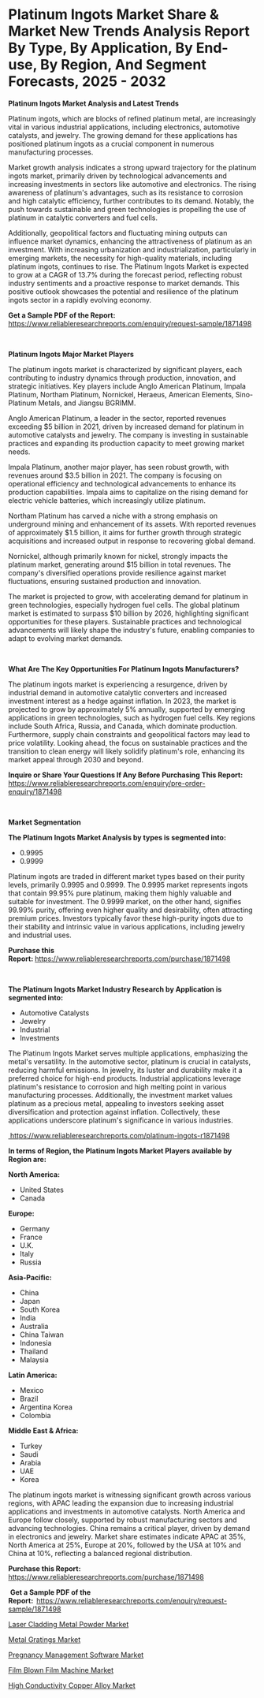 <p><h1>Platinum Ingots Market Share & Market New Trends Analysis Report By Type, By Application, By End-use, By Region, And Segment Forecasts, 2025 - 2032</h1></p><p><strong>Platinum Ingots Market Analysis and Latest Trends</strong></p>
<p><p>Platinum ingots, which are blocks of refined platinum metal, are increasingly vital in various industrial applications, including electronics, automotive catalysts, and jewelry. The growing demand for these applications has positioned platinum ingots as a crucial component in numerous manufacturing processes.</p><p>Market growth analysis indicates a strong upward trajectory for the platinum ingots market, primarily driven by technological advancements and increasing investments in sectors like automotive and electronics. The rising awareness of platinum's advantages, such as its resistance to corrosion and high catalytic efficiency, further contributes to its demand. Notably, the push towards sustainable and green technologies is propelling the use of platinum in catalytic converters and fuel cells.</p><p>Additionally, geopolitical factors and fluctuating mining outputs can influence market dynamics, enhancing the attractiveness of platinum as an investment. With increasing urbanization and industrialization, particularly in emerging markets, the necessity for high-quality materials, including platinum ingots, continues to rise. The Platinum Ingots Market is expected to grow at a CAGR of 13.7% during the forecast period, reflecting robust industry sentiments and a proactive response to market demands. This positive outlook showcases the potential and resilience of the platinum ingots sector in a rapidly evolving economy.</p></p>
<p><strong>Get a Sample PDF of the Report:&nbsp;</strong> <a href="https://www.reliableresearchreports.com/enquiry/request-sample/1871498?utm_campaign=16&utm_medium=2&utm_source=Github&utm_content=ia&utm_term=31012025&utm_id=platinum-ingots">https://www.reliableresearchreports.com/enquiry/request-sample/1871498</a></p>
<p>&nbsp;</p>
<p><strong>Platinum Ingots Major Market Players</strong></p>
<p><p>The platinum ingots market is characterized by significant players, each contributing to industry dynamics through production, innovation, and strategic initiatives. Key players include Anglo American Platinum, Impala Platinum, Northam Platinum, Nornickel, Heraeus, American Elements, Sino-Platinum Metals, and Jiangsu BGRIMM.</p><p>Anglo American Platinum, a leader in the sector, reported revenues exceeding $5 billion in 2021, driven by increased demand for platinum in automotive catalysts and jewelry. The company is investing in sustainable practices and expanding its production capacity to meet growing market needs.</p><p>Impala Platinum, another major player, has seen robust growth, with revenues around $3.5 billion in 2021. The company is focusing on operational efficiency and technological advancements to enhance its production capabilities. Impala aims to capitalize on the rising demand for electric vehicle batteries, which increasingly utilize platinum.</p><p>Northam Platinum has carved a niche with a strong emphasis on underground mining and enhancement of its assets. With reported revenues of approximately $1.5 billion, it aims for further growth through strategic acquisitions and increased output in response to recovering global demand.</p><p>Nornickel, although primarily known for nickel, strongly impacts the platinum market, generating around $15 billion in total revenues. The company's diversified operations provide resilience against market fluctuations, ensuring sustained production and innovation.</p><p>The market is projected to grow, with accelerating demand for platinum in green technologies, especially hydrogen fuel cells. The global platinum market is estimated to surpass $10 billion by 2026, highlighting significant opportunities for these players. Sustainable practices and technological advancements will likely shape the industry's future, enabling companies to adapt to evolving market demands.</p></p>
<p>&nbsp;</p>
<p><strong>What Are The Key Opportunities For Platinum Ingots Manufacturers?</strong></p>
<p><p>The platinum ingots market is experiencing a resurgence, driven by industrial demand in automotive catalytic converters and increased investment interest as a hedge against inflation. In 2023, the market is projected to grow by approximately 5% annually, supported by emerging applications in green technologies, such as hydrogen fuel cells. Key regions include South Africa, Russia, and Canada, which dominate production. Furthermore, supply chain constraints and geopolitical factors may lead to price volatility. Looking ahead, the focus on sustainable practices and the transition to clean energy will likely solidify platinum's role, enhancing its market appeal through 2030 and beyond.</p></p>
<p><strong>Inquire or Share Your Questions If Any Before Purchasing This Report:</strong> <a href="https://www.reliableresearchreports.com/enquiry/pre-order-enquiry/1871498?utm_campaign=16&utm_medium=2&utm_source=Github&utm_content=ia&utm_term=31012025&utm_id=platinum-ingots">https://www.reliableresearchreports.com/enquiry/pre-order-enquiry/1871498</a></p>
<p>&nbsp;</p>
<p><strong>Market Segmentation</strong></p>
<p><strong>The Platinum Ingots Market Analysis by types is segmented into:</strong></p>
<p><ul><li>0.9995</li><li>0.9999</li></ul></p>
<p><p>Platinum ingots are traded in different market types based on their purity levels, primarily 0.9995 and 0.9999. The 0.9995 market represents ingots that contain 99.95% pure platinum, making them highly valuable and suitable for investment. The 0.9999 market, on the other hand, signifies 99.99% purity, offering even higher quality and desirability, often attracting premium prices. Investors typically favor these high-purity ingots due to their stability and intrinsic value in various applications, including jewelry and industrial uses.</p></p>
<p><strong>Purchase this Report:&nbsp;</strong><a href="https://www.reliableresearchreports.com/purchase/1871498?utm_campaign=16&utm_medium=2&utm_source=Github&utm_content=ia&utm_term=31012025&utm_id=platinum-ingots">https://www.reliableresearchreports.com/purchase/1871498</a></p>
<p>&nbsp;</p>
<p><strong>The Platinum Ingots Market Industry Research by Application is segmented into:</strong></p>
<p><ul><li>Automotive Catalysts</li><li>Jewelry</li><li>Industrial</li><li>Investments</li></ul></p>
<p><p>The Platinum Ingots Market serves multiple applications, emphasizing the metal's versatility. In the automotive sector, platinum is crucial in catalysts, reducing harmful emissions. In jewelry, its luster and durability make it a preferred choice for high-end products. Industrial applications leverage platinum's resistance to corrosion and high melting point in various manufacturing processes. Additionally, the investment market values platinum as a precious metal, appealing to investors seeking asset diversification and protection against inflation. Collectively, these applications underscore platinum's significance in various industries.</p></p>
<p><a href="https://www.reliableresearchreports.com/platinum-ingots-r1871498?utm_campaign=16&utm_medium=2&utm_source=Github&utm_content=ia&utm_term=31012025&utm_id=platinum-ingots">&nbsp;https://www.reliableresearchreports.com/platinum-ingots-r1871498</a></p>
<p><strong>In terms of Region, the Platinum Ingots Market Players available by Region are:</strong></p>
<p>
    <p> <strong> North America: </strong>
        <ul>
            <li>United States</li>
            <li>Canada</li>
        </ul>
        </p> 
    <p> <strong> Europe: </strong>
        <ul>
            <li>Germany</li>
            <li>France</li>
            <li>U.K.</li>
            <li>Italy</li>
            <li>Russia</li>
        </ul>
        </p> 
    <p> <strong> Asia-Pacific: </strong>
        <ul>
            <li>China</li>
            <li>Japan</li>
            <li>South Korea</li>
            <li>India</li>
            <li>Australia</li>
            <li>China Taiwan</li>
            <li>Indonesia</li>
            <li>Thailand</li>
            <li>Malaysia</li>
        </ul>
        </p> 
    <p> <strong> Latin America: </strong>
        <ul>
            <li>Mexico</li>
            <li>Brazil</li>
            <li>Argentina Korea</li>
            <li>Colombia</li>
        </ul>
        </p> 
    <p> <strong> Middle East & Africa: </strong>
        <ul>
            <li>Turkey</li>
            <li>Saudi</li>
            <li>Arabia</li>
            <li>UAE</li>
            <li>Korea</li>
        </ul>
    </p>
    </p>
<p><p>The platinum ingots market is witnessing significant growth across various regions, with APAC leading the expansion due to increasing industrial applications and investments in automotive catalysts. North America and Europe follow closely, supported by robust manufacturing sectors and advancing technologies. China remains a critical player, driven by demand in electronics and jewelry. Market share estimates indicate APAC at 35%, North America at 25%, Europe at 20%, followed by the USA at 10% and China at 10%, reflecting a balanced regional distribution.</p></p>
<p><strong>Purchase this Report: </strong><a href="https://www.reliableresearchreports.com/purchase/1871498?utm_campaign=16&utm_medium=2&utm_source=Github&utm_content=ia&utm_term=31012025&utm_id=platinum-ingots">https://www.reliableresearchreports.com/purchase/1871498</a></p>
<p>&nbsp;<strong>Get a Sample PDF of the Report:&nbsp;&nbsp;</strong><a href="https://www.reliableresearchreports.com/enquiry/request-sample/1871498?utm_campaign=16&utm_medium=2&utm_source=Github&utm_content=ia&utm_term=31012025&utm_id=platinum-ingots">https://www.reliableresearchreports.com/enquiry/request-sample/1871498</a></p>
<p><strong></strong></p>
<p><p><a href="https://www.linkedin.com/pulse/analysis-forecast-growing-demand-laser-cladding-metal-powder-market-phm2c?utm_campaign=16&utm_medium=2&utm_source=Github&utm_content=ia&utm_term=31012025&utm_id=platinum-ingots">Laser Cladding Metal Powder Market</a></p><p><a href="https://github.com/mezokathleen834/Market-Research-Report-List-1/blob/main/metal-gratings-market.md?utm_campaign=16&utm_medium=2&utm_source=Github&utm_content=ia&utm_term=31012025&utm_id=platinum-ingots">Metal Gratings Market</a></p><p><a href="https://www.linkedin.com/pulse/intense-competition-growth-expected-pregnancy-management-software-pyice?utm_campaign=16&utm_medium=2&utm_source=Github&utm_content=ia&utm_term=31012025&utm_id=platinum-ingots">Pregnancy Management Software Market</a></p><p><a href="https://www.linkedin.com/pulse/global-film-blown-machine-market-research-report-forecasted-wkucc?utm_campaign=16&utm_medium=2&utm_source=Github&utm_content=ia&utm_term=31012025&utm_id=platinum-ingots">Film Blown Film Machine Market</a></p><p><a href="https://github.com/shirleenfraker87/Market-Research-Report-List-1/blob/main/high-conductivity-copper-alloy-market.md?utm_campaign=16&utm_medium=2&utm_source=Github&utm_content=ia&utm_term=31012025&utm_id=platinum-ingots">High Conductivity Copper Alloy Market</a></p></p>